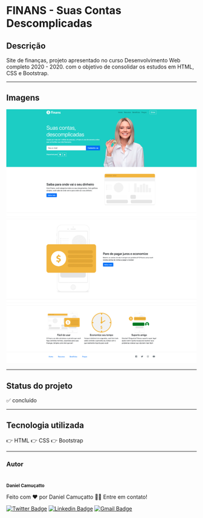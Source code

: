 # FINANS - Suas Contas Descomplicadas 
## Descrição 
Site de finanças, projeto apresentado no curso Desenvolvimento Web completo 2020 - 2020. com o objetivo de consolidar os estudos em HTML, CSS e Bootstrap. 
___
## Imagens 
![](/img/Finans_Header.png)
![](/img/Finans_main.png)
![](/img/Finans_footer.png)
___
## Status do projeto
:white_check_mark: concluído
___
## Tecnologia utilizada 
:point_right: HTML
:point_right: CSS
:point_right: Bootstrap
___
### Autor

 <img style="border-radius: 50%;" src="https://avatars2.githubusercontent.com/u/60949316?s=460&u=58d5b8cccd8c3322ca588d9e198b307dec58b8d9&v=4" width="100px;" alt=""/>
 <br />
 <sub><b>Daniel Camuçatto</b></sub></a>


Feito com ❤️ por Daniel Camuçatto 👋🏽 Entre em contato!

[![Twitter Badge](https://img.shields.io/badge/-@danielcamucatto-1ca0f1?style=flat-square&labelColor=1ca0f1&logo=twitter&logoColor=white&link=https://twitter.com/danielcamucatto)](https://twitter.com/danielcamucatto) [![Linkedin Badge](https://img.shields.io/badge/-Danielcamucatto-blue?style=flat-square&logo=Linkedin&logoColor=white&link=https://www.linkedin.com/in/danielcamucatto/)](https://www.linkedin.com/in/danielcamucatto/) 
[![Gmail Badge](https://img.shields.io/badge/-daniel.camucatto@gmail.com-c14438?style=flat-square&logo=Gmail&logoColor=white&link=mailto:tgmarinho@gmail.com)](mailto:daniel.camucatto@gmail.com) 

